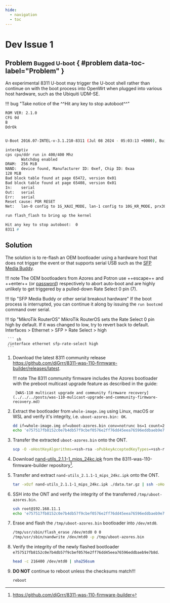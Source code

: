 ```yaml
---
hide:
  - navigation
  - toc
---
```


# Dev Issue 1

## Problem <small>Bugged U-boot</small> { #problem data-toc-label="Problem" }

An experimental 8311 U-boot may trigger the U-boot shell rather than continue on with the boot process into
OpenWrt when plugged into various host hardware, such as the Ubiquiti UDM-SE.

!!! bug "Take notice of the ^^Hit any key to stop autoboot^^"

``` sh
ROM VER: 2.1.0
CFG 0d
B
DdrOk


U-Boot 2016.07-INTEL-v-3.1.210-8311 (Jul 08 2024 - 05:03:13 +0000), Build: prx126-sfp-qspi-nand-8311

interAptiv
cps cpu/ddr run in 400/400 Mhz
       Watchdog enabled
DRAM:  256 MiB
NAND:  device found, Manufacturer ID: 0xef, Chip ID: 0xaa
128 MiB
Bad block table found at page 65472, version 0x01
Bad block table found at page 65408, version 0x01
In:    serial
Out:   serial
Err:   serial
Reset cause: POR RESET
Net:   lan-0 config to 1G_XAUI_MODE, lan-1 config to 10G_KR_MODE, prx300-eth

run flash_flash to bring up the kernel

Hit any key to stop autoboot:  0
8311 #
```

## Solution

The solution is to re-flash an OEM bootloader using a hardware host that does not trigger the event or that supports
serial USB such as the [SFP Media Buddy].

 [SFP Media Buddy]: https://whinis.com/sfp-buddy/

!!! note
    The OEM bootloaders from Azores and Potron use ++escape++ and ++enter++ (or [password]) respectively to abort
    auto-boot and are highly unlikely to get triggered by a pulled-down Rate Select 0 pin (7).

 [password]: x-onu-sfpp.md#bootloader

!!! tip "SFP Media Buddy or other serial breakout hardware"
    If the boot process is interrupted, you can continue it along by issuing the `run bootcmd` command over serial.

!!! tip "MikroTik RouterOS"
    MikroTik RouterOS sets the Rate Select 0 pin high by default. If it was changed to low, try to revert back to default.
    Interfaces > Ethernet > SFP > Rate Select > high

     ``` sh
     /interface ethernet sfp-rate-select high
     ```

1. Download the latest 8311 community release <https://github.com/djGrrr/8311-was-110-firmware-builder/releases/latest>.

    !!! note
        The 8311 community firmware includes the Azores bootloader with the preboot multicast upgrade feature as
        described in the guide:

        [WAS-110 multicast upgrade and community firmware recovery](../../../posts/was-110-mulicast-upgrade-and-community-firmware-recovery.md)

2. Extract the bootloader from `whole-image.img` using Linux, macOS or WSL and verify it's integrity, i.e. `uboot-azores.bin: OK`.

    ``` sh
    dd if=whole-image.img of=uboot-azores.bin conv=notrunc bs=1 count=216400
    echo 'e757517fb8152c0e7b4db57f9cbef0576e2ff76dd45eea76596eddbaeb9e7b8d uboot-azores.bin' | sha256sum -c
    ```

3. Transfer the extracted `uboot-azores.bin` onto the ONT.

    ``` sh
    scp -O -oHostKeyAlgorithms=+ssh-rsa -oPubkeyAcceptedKeyTypes=+ssh-rsa uboot-azores.bin root@192.168.11.1:/tmp/
    ```

4. Download [nand-utils_2.1.1-1_mips_24kc.ipk](https://github.com/djGrrr/8311-was-110-firmware-builder/blob/master/packages/common/nand-utils_2.1.1-1_mips_24kc.ipk)
   from the 8311-was-110-firmware-builder repository[^1].

5. Transfer and extract `nand-utils_2.1.1-1_mips_24kc.ipk` onto the ONT.

    ``` sh
    tar -xOzf nand-utils_2.1.1-1_mips_24kc.ipk ./data.tar.gz | ssh -oHostKeyAlgorithms=+ssh-rsa -oPubkeyAcceptedKeyTypes=+ssh-rsa root@192.168.11.1 'tar -xzf - -C /tmp/'
    ```

6. SSH into the ONT and verify the integrity of the transferred `/tmp/uboot-azores.bin`.

    ``` sh
    ssh root@192.168.11.1
    echo 'e757517fb8152c0e7b4db57f9cbef0576e2ff76dd45eea76596eddbaeb9e7b8d  /tmp/uboot-azores.bin' | sha256sum -c
    ```

7. Erase and flash the `/tmp/uboot-azores.bin` bootloader into `/dev/mtd0`.

    ``` sh
    /tmp/usr/sbin/flash_erase /dev/mtd0 0 0
    /tmp/usr/sbin/nandwrite /dev/mtd0 -p /tmp/uboot-azores.bin
    ```

8. Verify the integrity of the newly flashed bootloader `e757517fb8152c0e7b4db57f9cbef0576e2ff76dd45eea76596eddbaeb9e7b8d`.

    ``` sh
    head -c 216400 /dev/mtd0 | sha256sum
    ```

9. __DO NOT__ continue to reboot unless the checksums match!!!

    ``` sh
    reboot
    ```

[^1]: <https://github.com/djGrrr/8311-was-110-firmware-builder>
